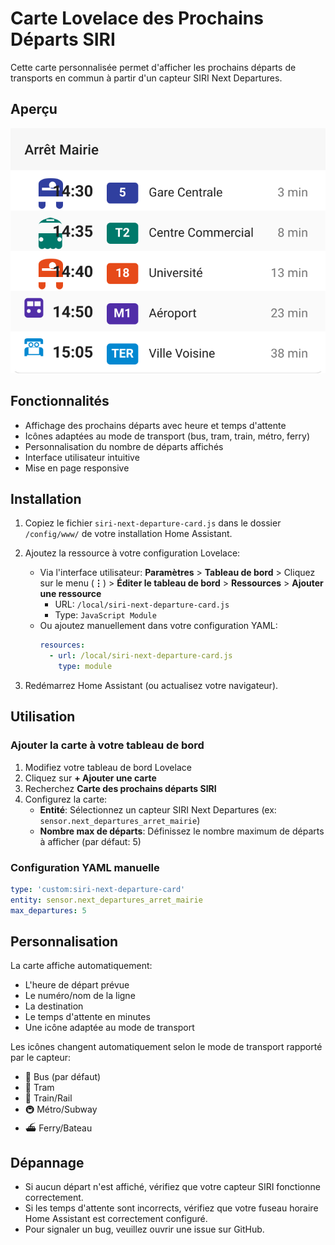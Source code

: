 # Carte Lovelace des Prochains Départs SIRI

Cette carte personnalisée permet d'afficher les prochains départs de transports en commun à partir d'un capteur SIRI Next Departures.

## Aperçu

![Exemple de la carte des prochains départs](siri-next-departure-card-example.svg)

## Fonctionnalités

- Affichage des prochains départs avec heure et temps d'attente
- Icônes adaptées au mode de transport (bus, tram, train, métro, ferry)
- Personnalisation du nombre de départs affichés
- Interface utilisateur intuitive
- Mise en page responsive

## Installation

1. Copiez le fichier `siri-next-departure-card.js` dans le dossier `/config/www/` de votre installation Home Assistant.

2. Ajoutez la ressource à votre configuration Lovelace:
   - Via l'interface utilisateur: **Paramètres** > **Tableau de bord** > Cliquez sur le menu (**⋮**) > **Éditer le tableau de bord** > **Ressources** > **Ajouter une ressource**
     - URL: `/local/siri-next-departure-card.js`
     - Type: `JavaScript Module`
   - Ou ajoutez manuellement dans votre configuration YAML:
     ```yaml
     resources:
       - url: /local/siri-next-departure-card.js
         type: module
     ```

3. Redémarrez Home Assistant (ou actualisez votre navigateur).

## Utilisation

### Ajouter la carte à votre tableau de bord

1. Modifiez votre tableau de bord Lovelace
2. Cliquez sur **+ Ajouter une carte**
3. Recherchez **Carte des prochains départs SIRI**
4. Configurez la carte:
   - **Entité**: Sélectionnez un capteur SIRI Next Departures (ex: `sensor.next_departures_arret_mairie`)
   - **Nombre max de départs**: Définissez le nombre maximum de départs à afficher (par défaut: 5)

### Configuration YAML manuelle

```yaml
type: 'custom:siri-next-departure-card'
entity: sensor.next_departures_arret_mairie
max_departures: 5
```

## Personnalisation

La carte affiche automatiquement:
- L'heure de départ prévue
- Le numéro/nom de la ligne
- La destination
- Le temps d'attente en minutes
- Une icône adaptée au mode de transport

Les icônes changent automatiquement selon le mode de transport rapporté par le capteur:
- 🚌 Bus (par défaut)
- 🚊 Tram
- 🚂 Train/Rail
- 🚇 Métro/Subway
- ⛴️ Ferry/Bateau

## Dépannage

- Si aucun départ n'est affiché, vérifiez que votre capteur SIRI fonctionne correctement.
- Si les temps d'attente sont incorrects, vérifiez que votre fuseau horaire Home Assistant est correctement configuré.
- Pour signaler un bug, veuillez ouvrir une issue sur GitHub. 
